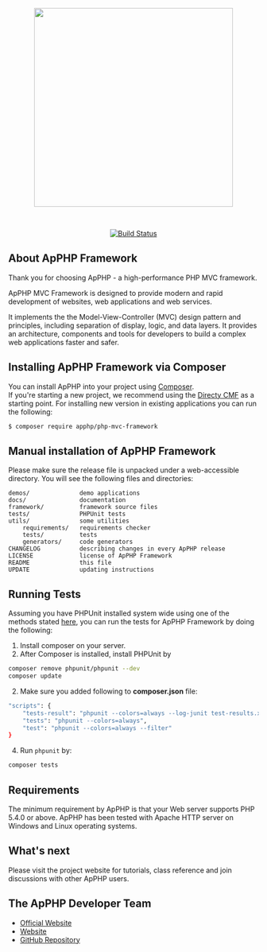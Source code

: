 <p align="center"><img src="http://apphpframework.com/images/light-logo.png" width="400"></p>
<br>

<p align="center">
<a href="https://github.com/apphp/php-mvc-framework"><img src="https://github.com/apphp/php-mvc-framework/workflows/build/badge.svg" alt="Build Status"></a>
</p>

## About ApPHP Framework

Thank you for choosing ApPHP - a high-performance PHP MVC framework.

ApPHP MVC Framework is designed to provide modern and rapid development of websites, web applications and web services.

It implements the the Model-View-Controller (MVC) design pattern and principles, including separation of display, logic, 
and data layers. It provides an architecture, components and tools for developers to build a complex web applications 
faster and safer.

## Installing ApPHP Framework via Composer

You can install ApPHP into your project using [Composer](https://getcomposer.org).  
If you're starting a new project, we recommend using the [Directy CMF](https://github.com/apphp/directy-cmf) as
a starting point. For installing new version in existing applications you can run the following:

``` bash
$ composer require apphp/php-mvc-framework
```

## Manual installation of ApPHP Framework

Please make sure the release file is unpacked under a web-accessible directory.
You will see the following files and directories:

    demos/              demo applications
    docs/               documentation
    framework/          framework source files
    tests/              PHPUnit tests
    utils/              some utilities
        requirements/   requirements checker
        tests/          tests
        generators/     code generators
    CHANGELOG           describing changes in every ApPHP release
    LICENSE             license of ApPHP Framework
    README              this file
    UPDATE              updating instructions

## Running Tests

Assuming you have PHPUnit installed system wide using one of the methods stated
[here](https://phpunit.de/manual/current/en/installation.html), you can run the
tests for ApPHP Framework by doing the following:

1. Install composer on your server.
2. After Composer is installed, install PHPUnit by
``` bash
composer remove phpunit/phpunit --dev
composer update
```
2. Make sure you added following to <strong>composer.json</strong> file:
``` bash
"scripts": {
    "tests-result": "phpunit --colors=always --log-junit test-results.xml",
    "tests": "phpunit --colors=always",
    "test": "phpunit --colors=always --filter"
}
```
4. Run `phpunit` by:
``` bash
composer tests
```

## Requirements

The minimum requirement by ApPHP is that your Web server supports PHP 5.4.0 or
above. ApPHP has been tested with Apache HTTP server on Windows and Linux
operating systems.

## What's next

Please visit the project website for tutorials, class reference and join
discussions with other ApPHP users.

## The ApPHP Developer Team

- [Official Website](http://www.apphpframework.com)
- [Website](https://www.apphp.com/php-framework/)
- [GitHub Repository](https://github.com/apphp/php-mvc-framework)